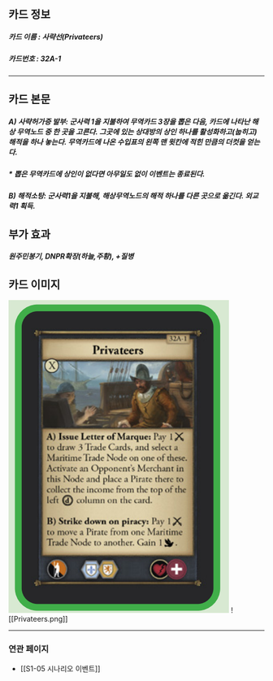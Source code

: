 ## 카드 정보
##### 카드 이름 : 사략선(Privateers)
##### 카드번호  : 32A-1
---
## 카드 본문
##### A) 사략허가증 발부: 군사력 1을 지불하여 무역카드 3장을 뽑은 다음, 카드에 나타난 해상 무역노드 중 한 곳을 고른다. 그곳에 있는 상대방의 상인 하나를 활성화하고(눕히고) 해적을 하나 놓는다. 무역카드에 나온 수입표의 왼쪽 맨 윗칸에 적힌 만큼의 더컷을 얻는다.
##### * 뽑은 무역카드에 상인이 없다면 아무일도 없이 이벤트는 종료된다.

##### B) 해적소탕: 군사력1을 지불해, 해상무역노드의 해적 하나를 다른 곳으로 옮긴다. 외교력1 획득.

## 부가 효과
##### 원주민봉기, DNPR확장(하늘,주황), +질병

## 카드 이미지
<img src="\Assets\Privateers.png"/>
![[Privateers.png]]

--- 
### 연관 페이지
- [[S1-05 시나리오 이벤트]]
